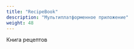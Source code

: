 ```yaml
---
title: "RecipeBook"
description: "Мультиплатформенное приложение"
weight: 48
---
```


Книга рецептов
